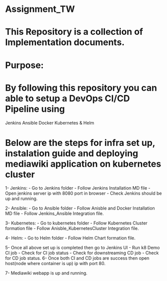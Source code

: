 # Assignment_TW

# This Repository is a collection of Implementation documents.




# Purpose:
# By following this repository you can able to setup a DevOps CI/CD Pipeline using
Jenkins
Ansible
Docker 
Kubernetes &
Helm




# Below are the steps for infra set up, instalation guide and deploying mediawiki application on kubernetes cluster

1- Jenkins:
    - Go to Jenkins folder 
    - Follow Jenkins Installation MD file
    - Open jenkins server ip with 8080 port in browser
    - Check Jenkins should be up and running. 

2- Ansible:
    - Go to Ansible folder 
    - Follow Anisble and Docker Installation MD file
    - Follow Jenkins_Ansible Integration file.
    
3- Kubernetes:
    - Go to kubernetes folder 
    - Follow Kubernetes Cluster formation file
    - Follow Anisble_KubernetesCluster Integration file.

4- Helm:
    - Go to Helm folder 
    - Follow Helm Chart formation file.
    
5- Once all above set up is completed then go to Jenkins UI 
    - Run k8 Demo CI job
    - Check for CI job status
    - Check for downstreaming CD job
    - Check for CD job status.
6- Once both CI and CD jobs are success then open host(node where container is up) ip with port 80. 

7- Mediawiki webapp is up and running. 
